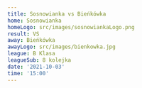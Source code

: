 ```yaml
---
title: Sosnowianka vs Bieńkówka
home: Sosnowianka
homeLogo: src/images/sosnowiankaLogo.png
result: VS
away: Bieńkówka
awayLogo: src/images/bienkowka.jpg
league: B Klasa
leagueSub: 8 kolejka
date: '2021-10-03'
time: '15:00'
---
```

